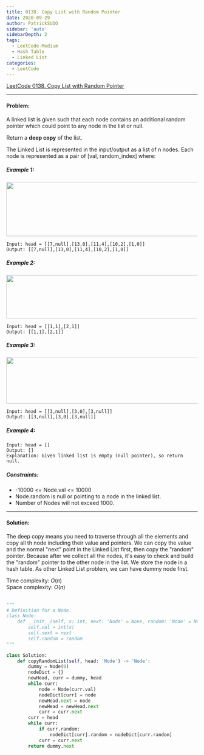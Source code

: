 ```yaml
---
title: 0138. Copy List with Random Pointer
date: 2020-09-29
author: PatrickSUDO
sidebar: 'auto'
sidebarDepth: 2
tags: 
  - LeetCode-Medium
  - Hash Table
  - Linked List
categories:
  - LeetCode
---
```

[LeetCode 0138. Copy List with Random Pointer](https://leetcode.com/problems/copy-list-with-random-pointer/)

---
#### Problem: 

A linked list is given such that each node contains an additional random pointer which could point to any node in the list or null.

Return a **deep copy** of the list.

The Linked List is represented in the input/output as a list of n nodes. Each node is represented as a pair of [val, random_index] where:

##### Example 1:
<img alt="" src="https://assets.leetcode.com/uploads/2019/12/18/e1.png" style="width: 700px; height: 142px;">

    Input: head = [[7,null],[13,0],[11,4],[10,2],[1,0]]
    Output: [[7,null],[13,0],[11,4],[10,2],[1,0]]



##### Example 2:
<img alt="" src="https://assets.leetcode.com/uploads/2019/12/18/e2.png" style="width: 700px; height: 114px;">

    Input: head = [[1,1],[2,1]]
    Output: [[1,1],[2,1]]

##### Example 3:
<img alt="" src="https://assets.leetcode.com/uploads/2019/12/18/e3.png" style="width: 700px; height: 122px;">

    Input: head = [[3,null],[3,0],[3,null]]
    Output: [[3,null],[3,0],[3,null]]

##### Example 4:

    Input: head = []
    Output: []
    Explanation: Given linked list is empty (null pointer), so return null.

##### Constraints:

- -10000 <= Node.val <= 10000
- Node.random is null or pointing to a node in the linked list.
- Number of Nodes will not exceed 1000.


---
#### Solution:

The deep copy means you need to traverse through all the elements and copy all th node including their value and pointers. We can copy the value and the normal "next" point in the Linked List first, then copy the "random" pointer. Because after we collect all the nodes, it's easy to check and build the "random" pointer to the other node in the list. We store the node in a hash table. As other Linked List problem, we can have dummy node first.


Time complexity: $O(n)$ </br>
Space complexity: $O(n)$
</br>
</br>
```python
"""
# Definition for a Node.
class Node:
    def __init__(self, x: int, next: 'Node' = None, random: 'Node' = None):
        self.val = int(x)
        self.next = next
        self.random = random
"""

class Solution:
    def copyRandomList(self, head: 'Node') -> 'Node':
        dummy = Node(0)
        nodeDict = {}
        newHead, curr = dummy, head
        while curr:
            node = Node(curr.val)
            nodeDict[curr] = node
            newHead.next = node
            newHead = newHead.next
            curr = curr.next
        curr = head
        while curr:
            if curr.random:
                nodeDict[curr].random = nodeDict[curr.random]
            curr = curr.next
        return dummy.next
```
